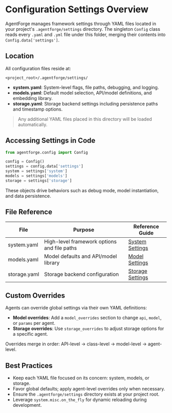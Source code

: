 # Configuration Settings Overview

AgentForge manages framework settings through YAML files located in your project's `.agentforge/settings` directory. The singleton `Config` class reads every `.yaml` and `.yml` file under this folder, merging their contents into `Config.data['settings']`.

## Location

All configuration files reside at:
```
<project_root>/.agentforge/settings/
```

- **system.yaml**: System-level flags, file paths, debugging, and logging.
- **models.yaml**: Default model selection, API/model definitions, and embedding library.
- **storage.yaml**: Storage backend settings including persistence paths and timestamp options.

> Any additional YAML files placed in this directory will be loaded automatically.

## Accessing Settings in Code

```python
from agentforge.config import Config

config = Config()
settings = config.data['settings']
system = settings['system']
models = settings['models']
storage = settings['storage']
```

These objects drive behaviors such as debug mode, model instantiation, and data persistence.

## File Reference

| File         | Purpose                                        | Reference Guide              |
| ------------ | ---------------------------------------------- | ---------------------------- |
| system.yaml  | High-level framework options and file paths    | [System Settings](System.md) |
| models.yaml  | Model defaults and API/model library           | [Model Settings](Models.md)  |
| storage.yaml | Storage backend configuration                  | [Storage Settings](Storage.md)|

## Custom Overrides

Agents can override global settings via their own YAML definitions:

- **Model overrides**: Add a `model_overrides` section to change `api`, `model`, or `params` per agent.
- **Storage overrides**: Use `storage_overrides` to adjust storage options for a specific agent.

Overrides merge in order: API-level → class-level → model-level → agent-level.

## Best Practices

- Keep each YAML file focused on its concern: system, models, or storage.
- Favor global defaults; apply agent-level overrides only when necessary.
- Ensure the `.agentforge/settings` directory exists at your project root.
- Leverage `system.misc.on_the_fly` for dynamic reloading during development.